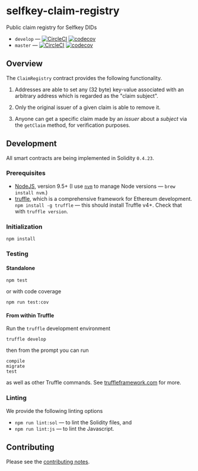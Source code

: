 # selfkey-claim-registry
Public claim registry for Selfkey DIDs

* `develop` — [![CircleCI](https://circleci.com/gh/SelfKeyFoundation/selfkey-claim-registry/tree/develop.svg?style=svg)](https://circleci.com/gh/SelfKeyFoundation/selfkey-claim-registry/tree/develop) [![codecov](https://codecov.io/gh/SelfKeyFoundation/selfkey-claim-registry/branch/develop/graph/badge.svg)](https://codecov.io/gh/SelfKeyFoundation/selfkey-claim-registry)
* `master` — [![CircleCI](https://circleci.com/gh/SelfKeyFoundation/selfkey-claim-registry/tree/master.svg?style=svg)](https://circleci.com/gh/SelfKeyFoundation/selfkey-claim-registry/tree/master) [![codecov](https://codecov.io/gh/SelfKeyFoundation/selfkey-claim-registry/branch/master/graph/badge.svg)](https://codecov.io/gh/SelfKeyFoundation/selfkey-claim-registry)

## Overview

The `ClaimRegistry` contract provides the following functionality.

1. Addresses are able to set any (32 byte) key-value associated with an arbitrary address which is
regarded as the "claim subject".

2. Only the original issuer of a given claim is able to remove it.

3. Anyone can get a specific claim made by an _issuer_ about a _subject_ via the `getClaim` method,
for verification purposes.

## Development

All smart contracts are being implemented in Solidity `0.4.23`.

### Prerequisites

* [NodeJS](htps://nodejs.org), version 9.5+ (I use [`nvm`](https://github.com/creationix/nvm) to manage Node versions — `brew install nvm`.)
* [truffle](http://truffleframework.com/), which is a comprehensive framework for Ethereum development. `npm install -g truffle` — this should install Truffle v4+.  Check that with `truffle version`.

### Initialization

    npm install

### Testing

#### Standalone

    npm test

or with code coverage

    npm run test:cov

#### From within Truffle

Run the `truffle` development environment

    truffle develop

then from the prompt you can run

    compile
    migrate
    test

as well as other Truffle commands. See [truffleframework.com](http://truffleframework.com) for more.

### Linting

We provide the following linting options

* `npm run lint:sol` — to lint the Solidity files, and
* `npm run lint:js` — to lint the Javascript.

## Contributing

Please see the [contributing notes](CONTRIBUTING.md).
